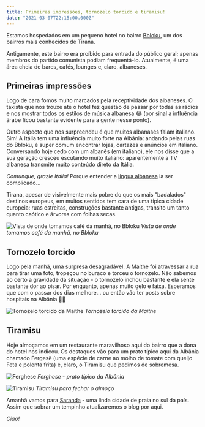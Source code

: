```yaml
---
title: Primeiras impressões, tornozelo torcido e tiramisu!
date: "2021-03-07T22:15:00.000Z"
---
```


Estamos hospedados em um pequeno hotel no bairro [Bbloku](https://en.wikipedia.org/wiki/Ish-Blloku), um dos bairros mais conhecidos de Tirana.

Antigamente, este bairro era proíbido para entrada do público geral; apenas membros do partido comunista podiam frequentá-lo. Atualmente, é uma área cheia de bares, cafés, lounges e, claro, albaneses.

## Primeiras impressões

Logo de cara fomos muito marcados pela receptividade dos albaneses. O taxista que nos trouxe até o hotel fez questão de passar por todas as rádios e nos mostrar todos os estilos de música albanesa 😂 (por sinal a influência árabe ficou bastante evidente para a gente nesse ponto).


Outro aspecto que nos surpreendeu é que muitos albanases falam italiano. Sim! A Itália tem uma influência muito forte na Albânia: andando pelas ruas do Bbloku, é super comum encontrar lojas, cartazes e anúncios em italiano. Conversando hoje cedo com um albanês (em italiano), ele nos disse que a sua geração cresceu escutando muito italiano: aparentemente a TV albanesa transmite muito conteúdo direto da Itália.

*Comunque, grazie Italia!* Porque entender a [língua albanesa](https://pt.wikipedia.org/wiki/L%C3%ADngua_albanesa) ia ser complicado...

Tirana, apesar de visivelmente mais pobre do que os mais "badalados" destinos europeus, em muitos sentidos tem cara de uma típica cidade europeia: ruas estreitas, construções bastante antigas, transito um tanto quanto caótico e árvores com folhas secas.

![Vista de onde tomamos café da manhã, no Bbloku](./vista_bbloku.jpg)
*Vista de onde tomamos café da manhã, no Bbloku*

## Tornozelo torcido

Logo pela manhã, uma surpresa desagradável. A Maithe foi atravessar a rua para tirar uma foto, tropeçou no buraco e torceu o tornozelo. Não sabemos ao certo a gravidade da situação - o tornozelo inchou bastante e ela sente bastante dor ao pisar. Por enquanto, apenas muito gelo e faixa. Esperamos que com o passar dos dias melhore... ou então vão ter posts sobre hospitais na Albânia 🤷‍♂️

![Tornozelo torcido da Maithe](./tornozelo_torcido_maithe.jpg)
*Tornozelo torcido da Maithe*

## Tiramisu

Hoje almoçamos em um restaurante maravilhoso aqui do bairro que a dona do hotel nos indicou. Os destaques vão para um prato típico aqui da Albânia chamado Fergesë (uma espécie de carne ao molho de tomate com queijo Feta e polenta frita) e, claro, o Tiramisu que pedimos de sobremesa.

![Ferghese](./ferghese.jpg)
*Ferghese - prato típico da Albânia*

![Tiramisu](./tiramisu.jpg)
*Tiramisu para fechar o almoço*

Amanhã vamos para [Saranda](https://en.wikipedia.org/wiki/Sarand%C3%AB) - uma linda cidade de praia no sul da país. Assim que sobrar um tempinho atualizaremos o blog por aqui. 

*Ciao!*
